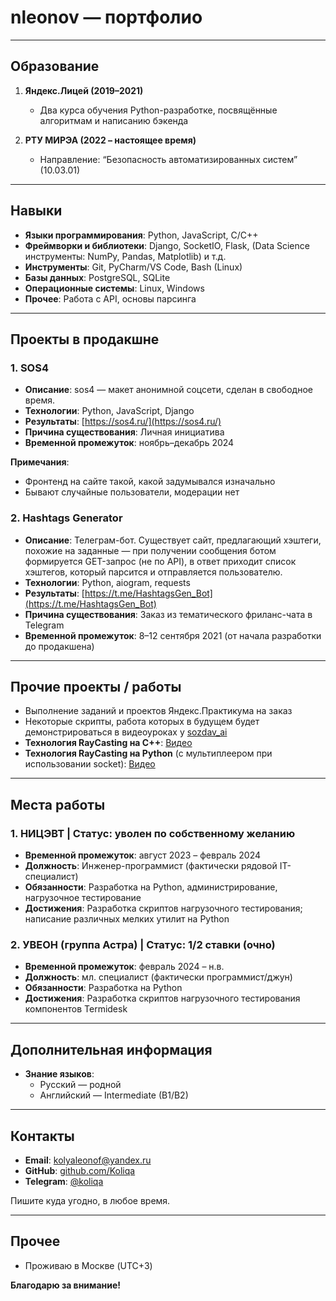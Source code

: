# nleonov — портфолио

---

## Образование

1. **Яндекс.Лицей (2019–2021)**  
   - Два курса обучения Python-разработке, посвящённые алгоритмам и написанию бэкенда

2. **РТУ МИРЭА (2022 – настоящее время)**  
   - Направление: “Безопасность автоматизированных систем” (10.03.01)

---

## Навыки

- **Языки программирования**: Python, JavaScript, C/C++
- **Фреймворки и библиотеки**: Django, SocketIO, Flask, (Data Science инструменты: NumPy, Pandas, Matplotlib) и т.д.
- **Инструменты**: Git, PyCharm/VS Code, Bash (Linux)
- **Базы данных**: PostgreSQL, SQLite
- **Операционные системы**: Linux, Windows
- **Прочее**: Работа с API, основы парсинга

---

## Проекты в продакшне

### 1. SOS4
- **Описание**: sos4 — макет анонимной соцсети, сделан в свободное время.  
- **Технологии**: Python, JavaScript, Django  
- **Результаты**: [https://sos4.ru/](https://sos4.ru/)  
- **Причина существования**: Личная инициатива  
- **Временной промежуток**: ноябрь–декабрь 2024

**Примечания**:
- Фронтенд на сайте такой, какой задумывался изначально  
- Бывают случайные пользователи, модерации нет

### 2. Hashtags Generator
- **Описание**: Телеграм-бот. Существует сайт, предлагающий хэштеги, похожие на заданные — при получении сообщения ботом формируется GET-запрос (не по API), в ответ приходит список хэштегов, который парсится и отправляется пользователю.  
- **Технологии**: Python, aiogram, requests  
- **Результаты**: [https://t.me/HashtagsGen_Bot](https://t.me/HashtagsGen_Bot)  
- **Причина существования**: Заказ из тематического фриланс-чата в Telegram  
- **Временной промежуток**: 8–12 сентября 2021 (от начала разработки до продакшена)

---

## Прочие проекты / работы

- Выполнение заданий и проектов Яндекс.Практикума на заказ  
- Некоторые скрипты, работа которых в будущем будет демонстрироваться в видеоуроках у [sozdav_ai](https://youtube.com/@sozdav_ai)  
- **Технология RayCasting на C++**: [Видео](https://youtu.be/_80FVDzTzgU?si=ZLLgMhYr0t4D2AQV)  
- **Технология RayCasting на Python** (с мультиплеером при использовании socket): [Видео](https://youtu.be/q5czNrfeVOY?si=1cAV6SFqmpUgCPSZ)

---

## Места работы

### 1. НИЦЭВТ | Статус: уволен по собственному желанию
- **Временной промежуток**: август 2023 – февраль 2024  
- **Должность**: Инженер-программист (фактически рядовой IT-специалист)  
- **Обязанности**: Разработка на Python, администрирование, нагрузочное тестирование  
- **Достижения**: Разработка скриптов нагрузочного тестирования; написание различных мелких утилит на Python

### 2. УВЕОН (группа Астра) | Статус: 1/2 ставки (очно)
- **Временной промежуток**: февраль 2024 – н.в.  
- **Должность**: мл. специалист (фактически программист/джун)  
- **Обязанности**: Разработка на Python  
- **Достижения**: Разработка скриптов нагрузочного тестирования компонентов Termidesk

---

## Дополнительная информация

- **Знание языков**:  
  - Русский — родной  
  - Английский — Intermediate (B1/B2)

---

## Контакты

- **Email**: [kolyaleonof@yandex.ru](mailto:kolyaleonof@yandex.ru)
- **GitHub**: [github.com/Koliqa](https://github.com/Koliqa)
- **Telegram**: [@koliqa](https://t.me/koliqa)

Пишите куда угодно, в любое время.

---

## Прочее

- Проживаю в Москве (UTC+3)

**Благодарю за внимание!**
